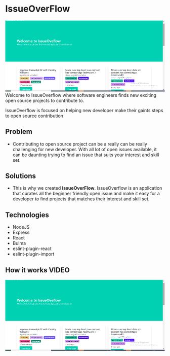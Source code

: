 # IssueOverFlow
![issueoverflow image](https://github.com/samicey/Java-Calculator/blob/master/issuesoverflowImage.png?raw=true)
Welcome to IssueOverflow where software engineers finds new exciting open source projects to contribute to.

IssueOverflow is focused on helping new developer make their gaints steps to open source contribution

## Problem 
- Contributing to open source project can be a really can be really challenging for new developer. With all lot of open issues available, it can be daunting trying to find an issue that suits your interest and skill set.

## Solutions
- This is why we created **IssueOverFlow**. IssueOverflow is an application that curates all the beginner friendly open issue and make it easy for a developer to find projects that matches their interest and skill set. 

 ## Technologies
 - NodeJS
 - Express
 - React
 - Bulma
 - eslint-plugin-react
 - eslint-plugin-import 

 ## How it works **VIDEO**
[![Watch the video](https://github.com/samicey/Java-Calculator/blob/master/issuesoverflowImage.png?raw=true)](https://youtu.be/_Rstdi2QKQc)
 
